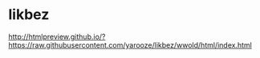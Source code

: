 # likbez


http://htmlpreview.github.io/?https://raw.githubusercontent.com/yarooze/likbez/wwold/html/index.html